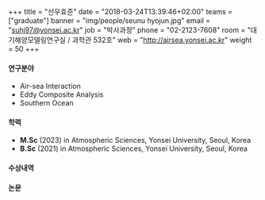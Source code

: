 +++
title = "선우효준"
date = "2018-03-24T13:39:46+02:00"
teams = ["graduate"]
banner = "img/people/seunu hyojun.jpg"
email = "suhj97@yonsei.ac.kr"
job = "박사과정"
phone = "02-2123-7608"
room = "대기해양모델링연구실 / 과학관 532호"
web = "http://airsea.yonsei.ac.kr"
weight = 50
+++

#### 연구분야
+ Air-sea Interaction
+ Eddy Composite Analysis
+ Southern Ocean

#### 학력
+ **M.Sc** (2023) in Atmospheric Sciences, Yonsei University, Seoul, Korea
+ **B.Sc** (2021) in Atmospheric Sciences, Yonsei University, Seoul, Korea



#### 수상내역


#### 논문
